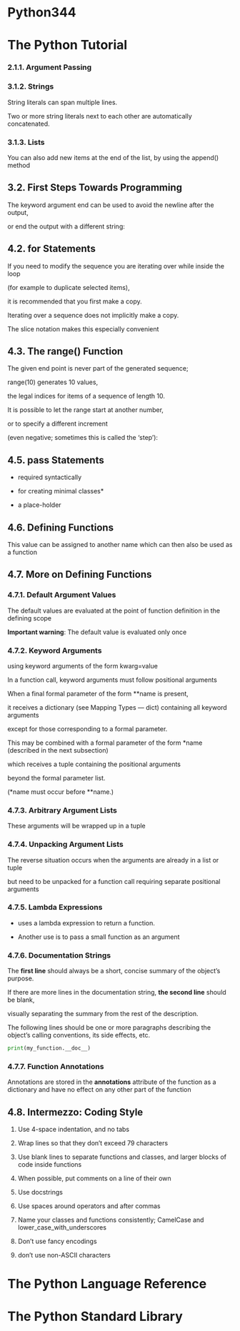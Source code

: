 # Python344

# The Python Tutorial

### 2.1.1. Argument Passing

### 3.1.2. Strings

String literals can span multiple lines.

Two or more string literals next to each other are automatically concatenated.

### 3.1.3. Lists

You can also add new items at the end of the list, by using the append() method

## 3.2. First Steps Towards Programming

The keyword argument end can be used to avoid the newline after the output, 

or end the output with a different string:

## 4.2. for Statements

If you need to modify the sequence you are iterating over while inside the loop

(for example to duplicate selected items),

it is recommended that you first make a copy.

Iterating over a sequence does not implicitly make a copy.

The slice notation makes this especially convenient

## 4.3. The range() Function

The given end point is never part of the generated sequence;

range(10) generates 10 values,

the legal indices for items of a sequence of length 10.

It is possible to let the range start at another number,

or to specify a different increment

(even negative; sometimes this is called the ‘step’):

## 4.5. pass Statements

* required syntactically

* for creating minimal classes* 

* a place-holder

## 4.6. Defining Functions

This value can be assigned to another name which can then also be used as a function

## 4.7. More on Defining Functions

### 4.7.1. Default Argument Values

The default values are evaluated at the point of function definition in the defining scope

**Important warning**: The default value is evaluated only once

### 4.7.2. Keyword Arguments

using keyword arguments of the form kwarg=value

In a function call, keyword arguments must follow positional arguments

When a final formal parameter of the form **name is present, 

it receives a dictionary (see Mapping Types — dict) containing all keyword arguments 

except for those corresponding to a formal parameter. 

This may be combined with a formal parameter of the form *name (described in the next subsection) 

which receives a tuple containing the positional arguments 

beyond the formal parameter list. 

(*name must occur before **name.) 

### 4.7.3. Arbitrary Argument Lists

These arguments will be wrapped up in a tuple 

### 4.7.4. Unpacking Argument Lists

The reverse situation occurs when the arguments are already in a list or tuple 

but need to be unpacked for a function call requiring separate positional arguments

### 4.7.5. Lambda Expressions

* uses a lambda expression to return a function.

* Another use is to pass a small function as an argument

### 4.7.6. Documentation Strings

The **first line** should always be a short, concise summary of the object’s purpose.

If there are more lines in the documentation string, **the second line** should be blank, 

visually separating the summary from the rest of the description. 

The following lines should be one or more paragraphs describing the object’s calling conventions, its side effects, etc.

```Python
print(my_function.__doc__)
```

### 4.7.7. Function Annotations

Annotations are stored in the __annotations__ attribute of the function as a dictionary and have no effect on any other part of the function

## 4.8. Intermezzo: Coding Style

1. Use 4-space indentation, and no tabs

2. Wrap lines so that they don’t exceed 79 characters

3. Use blank lines to separate functions and classes, and larger blocks of code inside functions

4. When possible, put comments on a line of their own

5. Use docstrings

6. Use spaces around operators and after commas

7. Name your classes and functions consistently; CamelCase and lower_case_with_underscores

8. Don’t use fancy encodings 

9. don’t use non-ASCII characters 

# The Python Language Reference

# The Python Standard Library

